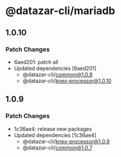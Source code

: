# @datazar-cli/mariadb

## 1.0.10

### Patch Changes

- 6aed201: patch all
- Updated dependencies [6aed201]
  - @datazar-cli/common@1.0.8
  - @datazar-cli/knex-processor@1.0.10

## 1.0.9

### Patch Changes

- 1c36ae4: release new packages
- Updated dependencies [1c36ae4]
  - @datazar-cli/knex-processor@1.0.9
  - @datazar-cli/common@1.0.7
